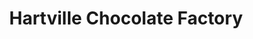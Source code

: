 ---
title: "Hartville Chocolate Factory"
url: /hartville/hartville-chocolate-factory/
shop: confectionery
---